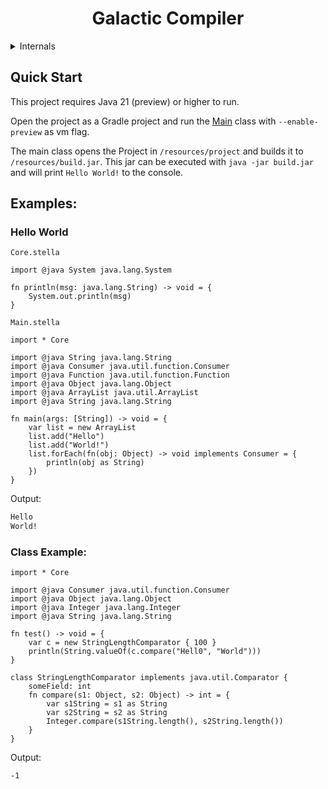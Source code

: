 
<h1 align="center">Galactic Compiler</h1>

<details>
<summary>Internals</summary>

* Main Entry File [Universe](src/main/java/de/plixo/galactic/Universe.java)
* [Lexer](src/main/java/de/plixo/galactic/lexer)
* [Parser](src/main/java/de/plixo/galactic/parsing)
* [High Level](src/main/java/de/plixo/galactic/high_level)
* [Typed](src/main/java/de/plixo/galactic/typed)
* [Code Generation](src/main/java/de/plixo/galactic/codegen)

</details>

## Quick Start

This project requires Java 21 (preview) or higher to run.

Open the project as a Gradle project and run the [Main](src/main/java/de/plixo/galactic/Main.java) 
class with `--enable-preview` as vm flag.

The main class opens the Project in `/resources/project` and builds it to `/resources/build.jar`.
This jar can be executed with `java -jar build.jar` and will print `Hello World!` to the console.


## Examples:

### Hello World
`Core.stella`
```
import @java System java.lang.System

fn println(msg: java.lang.String) -> void = {
    System.out.println(msg)
}
```

`Main.stella`
```
import * Core

import @java String java.lang.String
import @java Consumer java.util.function.Consumer
import @java Function java.util.function.Function
import @java Object java.lang.Object
import @java ArrayList java.util.ArrayList
import @java String java.lang.String

fn main(args: [String]) -> void = {
    var list = new ArrayList
    list.add("Hello")
    list.add("World!")
    list.forEach(fn(obj: Object) -> void implements Consumer = {
        println(obj as String)
    })
}
```
Output:
```cmd
Hello
World!
```

### Class Example:
```
import * Core

import @java Consumer java.util.function.Consumer
import @java Object java.lang.Object
import @java Integer java.lang.Integer
import @java String java.lang.String

fn test() -> void = {
    var c = new StringLengthComparator { 100 }
    println(String.valueOf(c.compare("Hell0", "World")))
}

class StringLengthComparator implements java.util.Comparator {
    someField: int
    fn compare(s1: Object, s2: Object) -> int = {
        var s1String = s1 as String
        var s2String = s2 as String
        Integer.compare(s1String.length(), s2String.length())
    }
}
```
Output:
```cmd
-1
```
